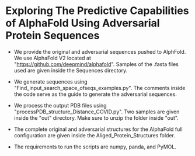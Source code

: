 # Exploring The Predictive Capabilities of AlphaFold Using Adversarial Protein Sequences

- We provide the original and adversarial sequences pushed to AlphFold. We use AlphaFold V2 located at "https://github.com/deepmind/alphafold". Samples of the .fasta files used are given inside the Sequences directory. 

- We generate sequences using "Find_input_search_space_ofseqs_examples.py". The comments inside the code serve as the guide to generate the adversarial sequences. 

- We process the output PDB files using "processPDB_structure_Distance_COVID.py". Two samples are given inside the "out" directory. Make sure to unzip the folder inside "out". 

- The complete original and adversarial structures for the AlphaFold full configuration are given inside the Aliged_Protein_Structures folder. 

- The requirements to run the scripts are numpy, panda, and PyMOL. 





